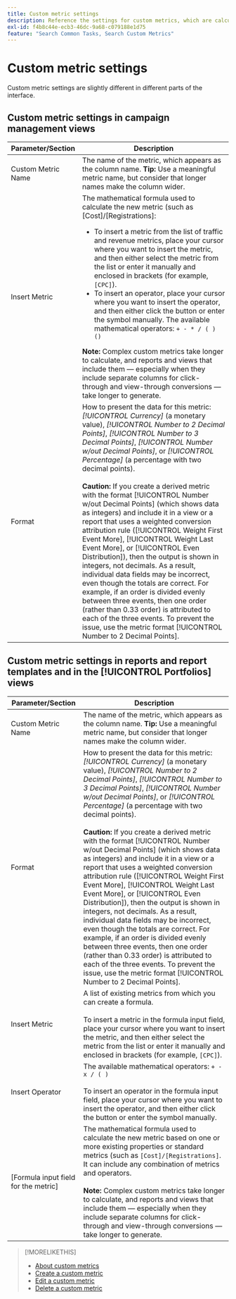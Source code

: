 ```yaml
---
title: Custom metric settings
description: Reference the settings for custom metrics, which are calculated from standard metrics.
exl-id: f4b8c44e-ecb3-46dc-9a68-c079188e1d75
feature: "Search Common Tasks, Search Custom Metrics"
---
```

# Custom metric settings

Custom metric settings are slightly different in different parts of the interface. 

## Custom metric settings in campaign management views

| Parameter/Section | Description |
|----|----|
| Custom Metric Name | The name of the metric, which appears as the column name. <b>Tip:</b> Use a meaningful metric name, but consider that longer names make the column wider. |
| Insert Metric | The mathematical formula used to calculate the new metric (such as [Cost]/[Registrations]:<ul><li>To insert a metric from the list of traffic and revenue metrics, place your cursor where you want to insert the metric, and then either select the metric from the list or enter it manually and enclosed in brackets (for example, `[CPC]`).</li><li>To insert an operator, place your cursor where you want to insert the operator, and then either click the button or enter the symbol manually. The available mathematical operators: `+ - * / ( ) ()`</li></ul><b>Note:</b> Complex custom metrics take longer to calculate, and reports and views that include them &mdash; especially when they include separate columns for click-through and view-through conversions &mdash; take longer to generate. |
| Format | How to present the data for this metric: *[!UICONTROL Currency]* (a monetary value), *[!UICONTROL Number to 2 Decimal Points]*, *[!UICONTROL Number to 3 Decimal Points]*, *[!UICONTROL Number w/out Decimal Points]*, or *[!UICONTROL Percentage]* (a percentage with two decimal points).<br><br><b>Caution:</b> If you create a derived metric with the format [!UICONTROL Number w/out Decimal Points] (which shows data as integers) and include it in a view or a report that uses a weighted conversion attribution rule ([!UICONTROL Weight First Event More], [!UICONTROL Weight Last Event More], or [!UICONTROL Even Distribution]), then the output is shown in integers, not decimals. As a result, individual data fields may be incorrect, even though the totals are correct. For example, if an order is divided evenly between three events, then one order (rather than 0.33 order) is attributed to each of the three events. To prevent the issue, use the metric format [!UICONTROL Number to 2 Decimal Points]. |
 
## Custom metric settings in reports and report templates and in the [!UICONTROL Portfolios] views

| Parameter/Section | Description |
|----|----|
| Custom Metric Name | The name of the metric, which appears as the column name. <b>Tip:</b> Use a meaningful metric name, but consider that longer names make the column wider. |
| Format | How to present the data for this metric: *[!UICONTROL Currency]* (a monetary value), *[!UICONTROL Number to 2 Decimal Points]*, *[!UICONTROL Number to 3 Decimal Points]*, *[!UICONTROL Number w/out Decimal Points]*, or *[!UICONTROL Percentage]* (a percentage with two decimal points).<br><br><b>Caution:</b> If you create a derived metric with the format [!UICONTROL Number w/out Decimal Points] (which shows data as integers) and include it in a view or a report that uses a weighted conversion attribution rule ([!UICONTROL Weight First Event More], [!UICONTROL Weight Last Event More], or [!UICONTROL Even Distribution]), then the output is shown in integers, not decimals. As a result, individual data fields may be incorrect, even though the totals are correct. For example, if an order is divided evenly between three events, then one order (rather than 0.33 order) is attributed to each of the three events. To prevent the issue, use the metric format [!UICONTROL Number to 2 Decimal Points]. |
| Insert Metric | A list of existing metrics from which you can create a formula.<br><br>To insert a metric in the formula input field, place your cursor where you want to insert the metric, and then either select the metric from the list or enter it manually and enclosed in brackets (for example, `[CPC]`). |
| Insert Operator | The available mathematical operators: `+ - x / ( )`<br><br>To insert an operator in the formula input field, place your cursor where you want to insert the operator, and then either click the button or enter the symbol manually. |
| [Formula input field for the metric] | The mathematical formula used to calculate the new metric based on one or more existing properties or standard metrics (such as `[Cost]/[Registrations]`. It can include any combination of metrics and operators.<br><br><b>Note:</b> Complex custom metrics take longer to calculate, and reports and views that include them &mdash; especially when they include separate columns for click-through and view-through conversions &mdash; take longer to generate. |

>[!MORELIKETHIS]
>
>* [About custom metrics](custom-metric-about.md)
>* [Create a custom metric](custom-metric-create.md)
>* [Edit a custom metric](custom-metric-edit.md)
>* [Delete a custom metric](custom-metric-delete.md)
